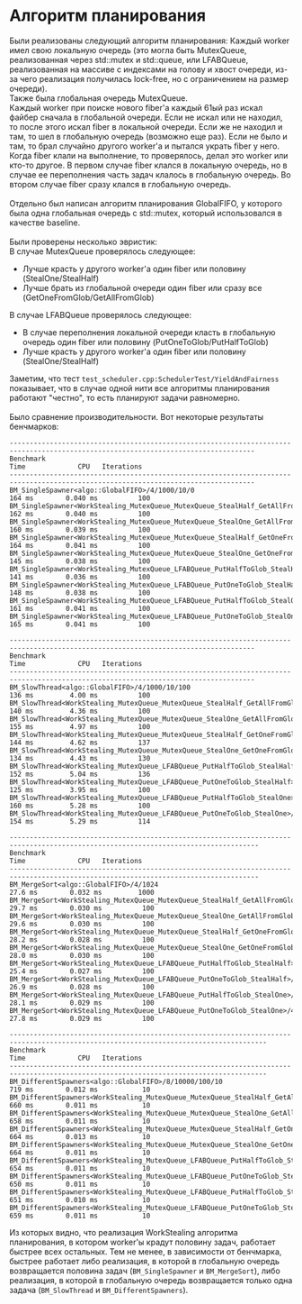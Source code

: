 # Алгоритм планирования

Были реализованы следующий алгоритм планирования: 
Каждый worker имел свою локальную очередь (это могла быть MutexQueue, реализованная через std::mutex и std::queue, или LFABQueue, реализованная на массиве с индексами на голову и хвост очереди, из-за чего реализация получилась lock-free, но с ограничением на размер очереди). \
Также была глобальная очередь MutexQueue. \
Каждый worker при поиске нового fiber'а каждый 61ый раз искал файбер сначала в глобальной очереди. Если не искал или не находил, то после этого искал fiber в локальной очереди. Если же не находил и там, то шел в глобальную очередь (возможно еще раз). Если не было и там, то брал случайно другого worker'а и пытался украть fiber у него. \
Когда fiber клали на выполнение, то проверялось, делал это worker или кто-то другое. В первом случае fiber клался в локальную очередь, но в случае ее переполнения часть задач клалось в глобальную очередь. Во втором случае fiber сразу клался в глобальную очередь. \
 \
Отдельно был написан алгоритм планирования GlobalFIFO, у которого была одна глобальная очередь с std::mutex, который использовался в качестве baseline. \
 \
Были проверены несколько эвристик: \
В случае MutexQueue проверялось следующее:
 - Лучше красть у другого worker'а один fiber или половину (StealOne/StealHalf)
 - Лучше брать из глобальной очереди один fiber или сразу все (GetOneFromGlob/GetAllFromGlob)

В случае LFABQueue проверялось следующее:
 - В случае переполнения локальной очереди класть в глобальную очередь один fiber или половину (PutOneToGlob/PutHalfToGlob)
 - Лучше красть у другого worker'а один fiber или половину (StealOne/StealHalf)

Заметим, что тест `test_scheduler.cpp:SchedulerTest/YieldAndFairness` показывает, что в случае одной нити все алгоритмы планирования работают "честно", то есть планируют задачи равномерно. \
 \
Было сравнение производительности. Вот некоторые результаты бенчмарков:
```
-----------------------------------------------------------------------------------------------------------------------------------
Benchmark                                                                                         Time             CPU   Iterations
-----------------------------------------------------------------------------------------------------------------------------------
BM_SingleSpawner<algo::GlobalFIFO>/4/1000/10/0                                                  164 ms        0.040 ms          100
BM_SingleSpawner<WorkStealing_MutexQueue_MutexQueue_StealHalf_GetAllFromGlob>/4/1000/10/0       162 ms        0.040 ms          100
BM_SingleSpawner<WorkStealing_MutexQueue_MutexQueue_StealOne_GetAllFromGlob>/4/1000/10/0        160 ms        0.039 ms          100
BM_SingleSpawner<WorkStealing_MutexQueue_MutexQueue_StealHalf_GetOneFromGlob>/4/1000/10/0       164 ms        0.041 ms          100
BM_SingleSpawner<WorkStealing_MutexQueue_MutexQueue_StealOne_GetOneFromGlob>/4/1000/10/0        145 ms        0.038 ms          100
BM_SingleSpawner<WorkStealing_MutexQueue_LFABQueue_PutHalfToGlob_StealHalf>/4/1000/10/0         141 ms        0.036 ms          100
BM_SingleSpawner<WorkStealing_MutexQueue_LFABQueue_PutOneToGlob_StealHalf>/4/1000/10/0          148 ms        0.038 ms          100
BM_SingleSpawner<WorkStealing_MutexQueue_LFABQueue_PutHalfToGlob_StealOne>/4/1000/10/0          161 ms        0.041 ms          100
BM_SingleSpawner<WorkStealing_MutexQueue_LFABQueue_PutOneToGlob_StealOne>/4/1000/10/0           165 ms        0.041 ms          100

-----------------------------------------------------------------------------------------------------------------------------------
Benchmark                                                                                         Time             CPU   Iterations
-----------------------------------------------------------------------------------------------------------------------------------
BM_SlowThread<algo::GlobalFIFO>/4/1000/10/100                                                   136 ms         4.00 ms          100
BM_SlowThread<WorkStealing_MutexQueue_MutexQueue_StealHalf_GetAllFromGlob>/4/1000/10/100        140 ms         4.36 ms          100
BM_SlowThread<WorkStealing_MutexQueue_MutexQueue_StealOne_GetAllFromGlob>/4/1000/10/100         155 ms         4.97 ms          100
BM_SlowThread<WorkStealing_MutexQueue_MutexQueue_StealHalf_GetOneFromGlob>/4/1000/10/100        144 ms         4.62 ms          137
BM_SlowThread<WorkStealing_MutexQueue_MutexQueue_StealOne_GetOneFromGlob>/4/1000/10/100         134 ms         4.43 ms          130
BM_SlowThread<WorkStealing_MutexQueue_LFABQueue_PutHalfToGlob_StealHalf>/4/1000/10/100          152 ms         5.04 ms          136
BM_SlowThread<WorkStealing_MutexQueue_LFABQueue_PutOneToGlob_StealHalf>/4/1000/10/100           125 ms         3.95 ms          100
BM_SlowThread<WorkStealing_MutexQueue_LFABQueue_PutHalfToGlob_StealOne>/4/1000/10/100           160 ms         5.28 ms          100
BM_SlowThread<WorkStealing_MutexQueue_LFABQueue_PutOneToGlob_StealOne>/4/1000/10/100            154 ms         5.29 ms          114

------------------------------------------------------------------------------------------------------------------------------------
Benchmark                                                                                          Time             CPU   Iterations
------------------------------------------------------------------------------------------------------------------------------------
BM_MergeSort<algo::GlobalFIFO>/4/1024                                                           27.6 ms        0.032 ms         1000
BM_MergeSort<WorkStealing_MutexQueue_MutexQueue_StealHalf_GetAllFromGlob>/4/1024                29.7 ms        0.030 ms          100
BM_MergeSort<WorkStealing_MutexQueue_MutexQueue_StealOne_GetAllFromGlob>/4/1024                 29.6 ms        0.030 ms          100
BM_MergeSort<WorkStealing_MutexQueue_MutexQueue_StealHalf_GetOneFromGlob>/4/1024                28.2 ms        0.028 ms          100
BM_MergeSort<WorkStealing_MutexQueue_MutexQueue_StealOne_GetOneFromGlob>/4/1024                 28.0 ms        0.030 ms          100
BM_MergeSort<WorkStealing_MutexQueue_LFABQueue_PutHalfToGlob_StealHalf>/4/1024                  25.4 ms        0.027 ms          100
BM_MergeSort<WorkStealing_MutexQueue_LFABQueue_PutOneToGlob_StealHalf>/4/1024                   26.9 ms        0.028 ms          100
BM_MergeSort<WorkStealing_MutexQueue_LFABQueue_PutHalfToGlob_StealOne>/4/1024                   28.1 ms        0.029 ms          100
BM_MergeSort<WorkStealing_MutexQueue_LFABQueue_PutOneToGlob_StealOne>/4/1024                    27.8 ms        0.029 ms          100

--------------------------------------------------------------------------------------------------------------------------------------
Benchmark                                                                                            Time             CPU   Iterations 
--------------------------------------------------------------------------------------------------------------------------------------
BM_DifferentSpawners<algo::GlobalFIFO>/8/10000/100/10                                              719 ms        0.012 ms           10
BM_DifferentSpawners<WorkStealing_MutexQueue_MutexQueue_StealHalf_GetAllFromGlob>/8/10000/100/10   660 ms        0.011 ms           10
BM_DifferentSpawners<WorkStealing_MutexQueue_MutexQueue_StealOne_GetAllFromGlob>/8/10000/100/10    658 ms        0.011 ms           10
BM_DifferentSpawners<WorkStealing_MutexQueue_MutexQueue_StealHalf_GetOneFromGlob>/8/10000/100/10   664 ms        0.013 ms           10
BM_DifferentSpawners<WorkStealing_MutexQueue_MutexQueue_StealOne_GetOneFromGlob>/8/10000/100/10    664 ms        0.011 ms           10
BM_DifferentSpawners<WorkStealing_MutexQueue_LFABQueue_PutHalfToGlob_StealHalf>/8/10000/100/10     654 ms        0.011 ms           10
BM_DifferentSpawners<WorkStealing_MutexQueue_LFABQueue_PutOneToGlob_StealHalf>/8/10000/100/10      650 ms        0.011 ms           10
BM_DifferentSpawners<WorkStealing_MutexQueue_LFABQueue_PutHalfToGlob_StealOne>/8/10000/100/10      651 ms        0.010 ms           10
BM_DifferentSpawners<WorkStealing_MutexQueue_LFABQueue_PutOneToGlob_StealOne>/8/10000/100/10       659 ms        0.011 ms           10
```

Из которых видно, что реализация WorkStealing алгоритма планирования, в котором worker'ы крадут половину задач, работает быстрее всех остальных. Тем не менее, в зависимости от бенчмарка, быстрее работает либо реализация, в которой в глобальную очередь возвращается половина задач (`BM_SingleSpawner` и `BM_MergeSort`), либо реализация, в которой в глобальную очередь возвращается только одна задача (`BM_SlowThread` и `BM_DifferentSpawners`).
